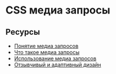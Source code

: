 # CSS медиа запросы

## Ресурсы

- [Понятие медиа запросов](https://developer.mozilla.org/ru/docs/Web/CSS/Media_Queries)
- [Что такое медиа запросы](https://itchief.ru/html-and-css/media-queries)
- [Использование медиа запросов](https://developer.mozilla.org/ru/docs/Web/CSS/Media_Queries/Using_media_queries)
- [Отзывчивый и адаптивный дизайн](https://html5book.ru/otzyvchivyj-dizayn-saita/)
